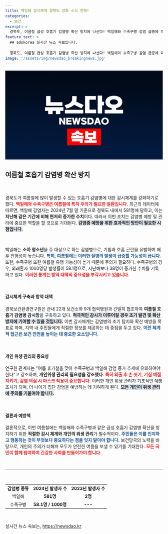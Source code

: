 ```yaml
---
title: 백일해 감시체계 경북도 강화 소식 전해!
categories:
  - 보건
excerpt: >
  경북도, 여름철 급성 호흡기 감염병 확산 방지에 나선다! 백일해와 수족구병 감염 급증에 따른 적극적인 감시체계 구축으로 안전한 여름을 위한 경고가 발령됐다. 방역 준수, 필수!
feature_text: >
  ## adskorea 실시간 뉴스 속보입니다.

  경북도, 여름철 급성 호흡기 감염병 확산 방지에 나선다! 백일해와 수족구병 감염 급증에 따른 적극적인 감시체계 구축으로 안전한 여름을 위한 경고가 발령됐다. 방역 준수, 필수!
image: '/assets/img/newsdao_breakingnews.jpg'
---
```


<p><img src="/assets/img/newsdao_breakingnews.jpg" alt="adskorea 속보" /></p>

<h2 data-ke-size="size26">여름철 호흡기 감염병 확산 방지</h2>

<p data-ke-size="size16">&nbsp;</p>

<p>경북도가 여름철에 많이 발생할 수 있는 호흡기 감염병에 대한 감시체계를 강화하기로 했다. <b><span style="color: #ee2323;">백일해와 수족구병은 여름철에 특히 주의가 필요한 질환입니다.</span></b> 최근의 데이터에 따르면, 백일해 감염자는 2024년 7월 말 기준으로 경북도 내에서 581명에 달하고, 이는 <strong>지난해 같은 기간에 비해 현저히 증가한 수치</strong>이다. 따라서 이번 조치는 감염병 예방 및 관리에 중요한 역할을 할 것으로 기대된다. <b><span style="background-color: #21538527;">감염증 예방을 위한 효과적인 방안이 필요한 시점입니다.</span></b></p>

<p data-ke-size="size16">&nbsp;</p>

<p>백일해는 <b>소아 청소년</b>을 주 대상으로 하는 감염병으로, 기침과 호흡 곤란을 유발하며 매우 전염성이 높습니다. <b><span style="color: #1a5490;">특히, 여름철에는 이러한 질병의 발생이 급증할 가능성이 큽니다.</span></b> 또한, 수족구병 또한 여름철 유행 가능성이 높기 때문에 주의가 필요하다. 수족구병의 경우, 외래환자 1000명당 발생률이 58.1명으로, 지난해보다 38명이 증가한 수치를 기록하고 있다. <b><span style="color: #ee2323;">이러한 통계는 방역 대책의 중요성을 부각시키고 있습니다.</span></b></p>

<p data-ke-size="size16">&nbsp;</p>

<h4>감시체계 구축과 방역 대책</h4>

<p>경북보건환경연구원은 관내 22개 보건소와 9개 협력병원과 긴밀히 협조하여 <strong>여름철 호흡기 감염병 감시망</strong>을 구축하고 있다. <b><span style="background-color: #21538527;">적극적인 감시가 이루어질 경우 조기 발견 및 확산 방지에 기여할 수 있을 것입니다.</span></b> 이번 감시체계는 감염병의 조기 탐지와 확산 예방을 목표로 하며, 지역 내 주민들에게 적절한 정보를 제공하는 데 중점을 두고 있다. <b><span style="color: #1a5490;">이런 체계적 접근은 보건 안전을 높이는 데 중요한 요소입니다.</span></b></p>

<p data-ke-size="size16">&nbsp;</p>

<h4>개인 위생 관리의 중요성</h4>

<p>연구원 관계자는 "여름 휴가철을 맞아 수족구병과 백일해 감염 증가 추세에 유의하여야 한다"고 강조하며, <b>개인위생 관리의 필요성을 강조했다</b>. <b><span style="color: #ee2323;">특히 외출 후 손 씻기, 기침 예절 지키기, 감염 의심 시 마스크 착용이 중요합니다.</span></b> 이러한 개인 위생 관리가 기초적인 예방 조치가 되며, 더 나아가 집단 감염을 예방하는 데 기여하게 된다. <b><span style="background-color: #21538527;">모든 개인이 위생 관리에 주의를 기울여야 합니다.</span></b></p>

<p data-ke-size="size16">&nbsp;</p>

<h4>결론과 예방책</h4>

<p>결론적으로, 이번 여름철에는 백일해와 수족구병과 같은 급성 호흡기 감염병 확산을 방지하기 위한 <strong>적절한 감시 체계와 개인의 위생 관리</strong>가 필수적이다. <b><span style="color: #1a5490;">주민들은 이를 인지하고 행동하는 것이 무엇보다 중요하다는 점을 잊지 말아야 합니다.</span></b> 보건당국의 노력을 바탕으로, 개인의 주의가 더해져 모두가 안전한 여름을 보낼 수 있기를 기대한다. <b><span style="color: #ee2323;">모든 국민이 함께 참여하여 건강한 사회를 만들어가야 합니다.</span></b> </p>

<p data-ke-size="size16">&nbsp;</p>

<hr/>

<p data-ke-size="size16">&nbsp;</p>

<table style="width: 100%;">
    <tr>
        <td style="text-align: center; height: 17px;"><b>감염병 종류</b></td>
        <td style="text-align: center; height: 17px;"><b>2024년 발생자 수</b></td>
        <td style="text-align: center; height: 17px;"><b>2023년 발생자 수</b></td>
    </tr>
    <tr>
        <td style="text-align: center; height: 17px;">백일해</td>
        <td style="text-align: center; height: 17px;"><b>581명</b></td>
        <td style="text-align: center; height: 17px;"><b>2명</b></td>
    </tr>
    <tr>
        <td style="text-align: center; height: 17px;">수족구병</td>
        <td style="text-align: center; height: 17px;"><b>58.1명 / 1000명</b></td>
        <td style="text-align: center; height: 17px;"><b>---</b></td>
    </tr>
</table>

<p data-ke-size="size16">&nbsp;</p>
실시간 뉴스 속보는, <a href="https://newsdao.kr" rel="dofollow">https://newsdao.kr</a>


